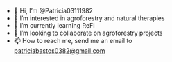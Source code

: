 - 👋 Hi, I’m @Patricia03111982
- 👀 I’m interested in agroforestry and natural therapies
- 🌱 I’m currently learning ReFI
- 💞️ I’m looking to collaborate on agroforestry projects
- 📫 How to reach me, send me an email to patriciabastos0382@gmail.com

<!---
Patricia03111982/Patricia03111982 is a ✨ special ✨ repository because its `README.md` (this file) appears on your GitHub profile.
You can click the Preview link to take a look at your changes.
--->
